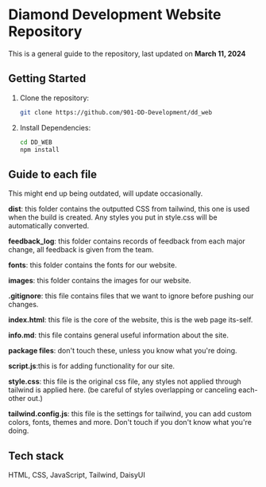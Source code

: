 # Diamond Development Website Repository

This is a general guide to the repository, last updated on **March 11, 2024**

## Getting Started

1. Clone the repository:

   ```bash
   git clone https://github.com/901-DD-Development/dd_web

2. Install Dependencies:

    ```bash
    cd DD_WEB
    npm install

## Guide to each file

This might end up being outdated, will update occasionally.

**dist**: this folder contains the outputted CSS from tailwind, this one is used when the build is created. Any styles you put in style.css will be automatically converted.

**feedback_log**: this folder contains records of feedback from each major change, all feedback is given from the team.

**fonts**: this folder contains the fonts for our website.

**images**: this folder contains the images for our website.

**.gitignore**: this file contains files that we want to ignore before pushing our changes.

**index.html**: this file is the core of the website, this is the web page its-self.

**info.md**: this file contains general useful information about the site.

**package files**: don't touch these, unless you know what you're doing.

**script.js**:this is for adding functionality for our site.

**style.css**: this file is the original css file, any styles not applied through tailwind is applied here. (be careful of styles overlapping or canceling each-other out.)

**tailwind.config.js**: this file is the settings for tailwind, you can add custom colors, fonts, themes and more. Don't touch if you don't know what you're doing.

## Tech stack

HTML, CSS, JavaScript, Tailwind, DaisyUI